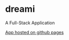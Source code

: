 # dreami

A Full-Stack Application<br>

[App hosted on github pages](https://gatemediang.github.io/dreami/UI/)

